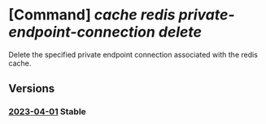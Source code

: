 # [Command] _cache redis private-endpoint-connection delete_

Delete the specified private endpoint connection associated with the redis cache.

## Versions

### [2023-04-01](/Resources/mgmt-plane/L3N1YnNjcmlwdGlvbnMve30vcmVzb3VyY2Vncm91cHMve30vcHJvdmlkZXJzL21pY3Jvc29mdC5jYWNoZS9yZWRpcy97fS9wcml2YXRlZW5kcG9pbnRjb25uZWN0aW9ucy97fQ==/2023-04-01.xml) **Stable**

<!-- mgmt-plane /subscriptions/{}/resourcegroups/{}/providers/microsoft.cache/redis/{}/privateendpointconnections/{} 2023-04-01 -->

